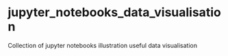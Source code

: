 # jupyter_notebooks_data_visualisation
Collection of jupyter notebooks illustration useful data visualisation
